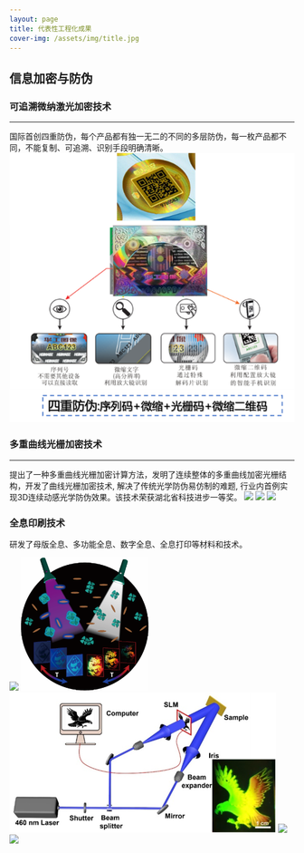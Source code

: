 ```yaml
---
layout: page
title: 代表性工程化成果
cover-img: /assets/img/title.jpg
---
```

<!--
 * @Author: Conghao Wong
 * @Date: 2023-03-08 19:13:03
 * @LastEditors: Conghao Wong
 * @LastEditTime: 2023-03-12 11:40:19
 * @Description: file content
 * @Github: https://cocoon2wong.github.io
 * Copyright 2023 Conghao Wong, All Rights Reserved.
-->


## 信息加密与防伪

### 可追溯微纳激光加密技术
---

国际首创四重防伪，每个产品都有独一无二的不同的多层防伪，每一枚产品都不同，不能复制、可追溯、识别手段明确清晰。
<img src="/assets/img/industry/5-1.png">

### 多重曲线光栅加密技术
---

提出了一种多重曲线光栅加密计算方法，发明了连续整体的多重曲线加密光栅结构，开发了曲线光栅加密技术, 解决了传统光学防伪易仿制的难题, 行业内首例实现3D连续动感光学防伪效果。该技术荣获湖北省科技进步一等奖。
<img src="/assets/img/industry/5-2.png">
<img src="/assets/img/industry/5-3.png">
<img src="/assets/img/industry/5-4.png">



### 全息印刷技术

研发了母版全息、多功能全息、数字全息、全息打印等材料和技术。

<img src="/assets/img/industry/5-5.png">
<img src="/assets/img/industry/5-6.png">
<img src="/assets/img/industry/5-7.png">
<img src="/assets/img/industry/5-8.png">
<img src="/assets/img/industry/5-9.png">
